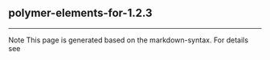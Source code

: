 ## polymer-elements-for-1.2.3

<hr/>
Note This page is generated based on the markdown-syntax. For details see <http://daringfireball.net/projects/markdown/syntax/>
